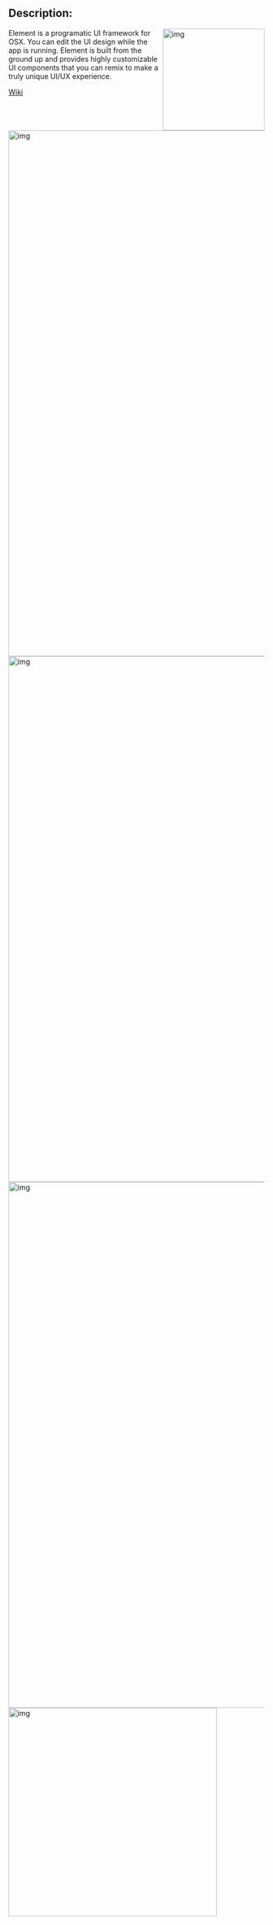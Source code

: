 ## Description:

<img width="200" alt="img" src="https://dl.dropboxusercontent.com/u/2559476/element_logo.svg" align="right">

Element is a programatic UI framework for OSX. You can edit the UI design while the app is running. Element is built from the ground up and provides highly customizable UI components that you can remix to make a truly unique UI/UX experience. 

[Wiki](https://github.com/eonist/Element/wiki)  

<img width="1034" alt="img" src="https://dl.dropboxusercontent.com/u/2559476/Screen Shot 2016-04-14 at 15.57.55.png">

<img width="1034" alt="img" src="https://dl.dropboxusercontent.com/u/2559476/Screen Shot 2016-04-15 at 06.41.37.png">

<img width="1034" alt="img" src="https://dl.dropboxusercontent.com/u/2559476/Screen Shot 2016-04-16 at 13.08.01.png">

<img width="410" alt="img" src="https://dl.dropboxusercontent.com/u/2559476/colorpanel_el_cap.mov.gif">
